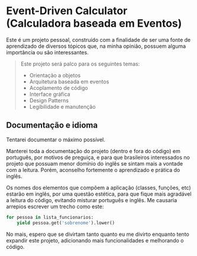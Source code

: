 # Event-Driven Calculator (Calculadora baseada em Eventos)

Este é um projeto pessoal, construído com a finalidade de ser uma fonte de
aprendizado de diversos tópicos que, na minha opinião, possuem alguma
importância ou são interessantes.

> Este projeto será palco para os seguintes temas:
> - Orientação a objetos
> - Arquitetura baseada em eventos
> - Acoplamento de código
> - Interface gráfica
> - Design Patterns
> - Legibilidade e manutenção

## Documentação e idioma
Tentarei documentar o máximo possível.

Manterei toda a documentação do projeto (dentro e fora do código) em português,
por motivos de preguiça, e para que brasileiros interessados no projeto que
possuam menor domínio do inglês se sintam mais a vontade com a leitura.
Porém, aconselho fortemente o aprendizado e prática do inglês.

Os nomes dos elementos que compõem a aplicação (classes, funções, etc) estarão
em inglês, por uma questão estética, para que fique mais agradável a leitura do
código, evitando misturar português e inglês. Me causaria arrepios escrever um
trecho como este:

````py
for pessoa in lista_funcionarios:
    yield pessoa.get('sobrenome').lower()
````

No mais, espero que se divirtam tanto quanto eu me divirto enquanto tento
expandir este projeto, adicionando mais funcionalidades e melhorando o código.